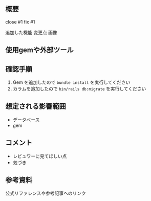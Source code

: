 ## 概要
close #1
fix #1

追加した機能
変更点
画像

## 使用gemや外部ツール


## 確認手順

1. Gem を追加したので `bundle install` を実行してください
2. カラムを追加したので `bin/rails db:migrate` を実行してください

## 想定される影響範囲

- データベース
- gem

## コメント

- レビュワーに見てほしい点
- 気づき

## 参考資料

公式リファレンスや参考記事へのリンク

